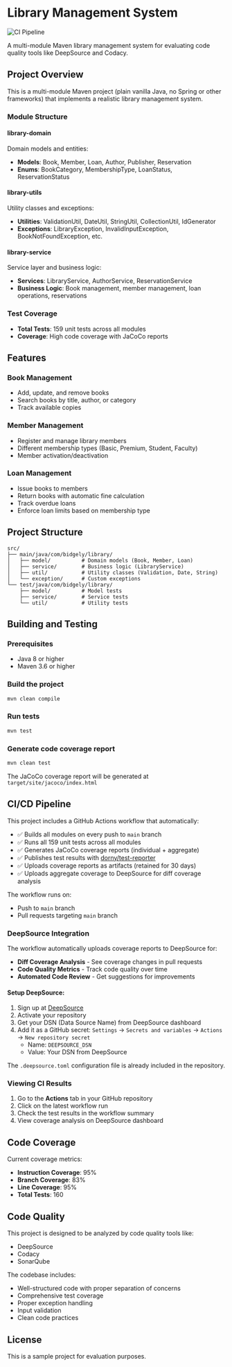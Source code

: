 # Library Management System

![CI Pipeline](https://github.com/YOUR_USERNAME/YOUR_REPO/workflows/CI%20Pipeline/badge.svg)

A multi-module Maven library management system for evaluating code quality tools like DeepSource and Codacy.

## Project Overview

This is a multi-module Maven project (plain vanilla Java, no Spring or other frameworks) that implements a realistic library management system.

### Module Structure

#### library-domain
Domain models and entities:
- **Models**: Book, Member, Loan, Author, Publisher, Reservation
- **Enums**: BookCategory, MembershipType, LoanStatus, ReservationStatus

#### library-utils
Utility classes and exceptions:
- **Utilities**: ValidationUtil, DateUtil, StringUtil, CollectionUtil, IdGenerator
- **Exceptions**: LibraryException, InvalidInputException, BookNotFoundException, etc.

#### library-service
Service layer and business logic:
- **Services**: LibraryService, AuthorService, ReservationService
- **Business Logic**: Book management, member management, loan operations, reservations

### Test Coverage
- **Total Tests**: 159 unit tests across all modules
- **Coverage**: High code coverage with JaCoCo reports

## Features

### Book Management
- Add, update, and remove books
- Search books by title, author, or category
- Track available copies

### Member Management
- Register and manage library members
- Different membership types (Basic, Premium, Student, Faculty)
- Member activation/deactivation

### Loan Management
- Issue books to members
- Return books with automatic fine calculation
- Track overdue loans
- Enforce loan limits based on membership type

## Project Structure

```
src/
├── main/java/com/bidgely/library/
│   ├── model/          # Domain models (Book, Member, Loan)
│   ├── service/        # Business logic (LibraryService)
│   ├── util/           # Utility classes (Validation, Date, String)
│   └── exception/      # Custom exceptions
└── test/java/com/bidgely/library/
    ├── model/          # Model tests
    ├── service/        # Service tests
    └── util/           # Utility tests
```

## Building and Testing

### Prerequisites
- Java 8 or higher
- Maven 3.6 or higher

### Build the project
```bash
mvn clean compile
```

### Run tests
```bash
mvn test
```

### Generate code coverage report
```bash
mvn clean test
```

The JaCoCo coverage report will be generated at `target/site/jacoco/index.html`

## CI/CD Pipeline

This project includes a GitHub Actions workflow that automatically:
- ✅ Builds all modules on every push to `main` branch
- ✅ Runs all 159 unit tests across all modules
- ✅ Generates JaCoCo coverage reports (individual + aggregate)
- ✅ Publishes test results with [dorny/test-reporter](https://github.com/dorny/test-reporter)
- ✅ Uploads coverage reports as artifacts (retained for 30 days)
- ✅ Uploads aggregate coverage to DeepSource for diff coverage analysis

The workflow runs on:
- Push to `main` branch
- Pull requests targeting `main` branch

### DeepSource Integration

The workflow automatically uploads coverage reports to DeepSource for:
- **Diff Coverage Analysis** - See coverage changes in pull requests
- **Code Quality Metrics** - Track code quality over time
- **Automated Code Review** - Get suggestions for improvements

#### Setup DeepSource:

1. Sign up at [DeepSource](https://deepsource.io/)
2. Activate your repository
3. Get your DSN (Data Source Name) from DeepSource dashboard
4. Add it as a GitHub secret: `Settings` → `Secrets and variables` → `Actions` → `New repository secret`
   - Name: `DEEPSOURCE_DSN`
   - Value: Your DSN from DeepSource

The `.deepsource.toml` configuration file is already included in the repository.

### Viewing CI Results

1. Go to the **Actions** tab in your GitHub repository
2. Click on the latest workflow run
3. Check the test results in the workflow summary
4. View coverage analysis on DeepSource dashboard

## Code Coverage

Current coverage metrics:
- **Instruction Coverage**: 95%
- **Branch Coverage**: 83%
- **Line Coverage**: 95%
- **Total Tests**: 160

## Code Quality

This project is designed to be analyzed by code quality tools like:
- DeepSource
- Codacy
- SonarQube

The codebase includes:
- Well-structured code with proper separation of concerns
- Comprehensive test coverage
- Proper exception handling
- Input validation
- Clean code practices

## License

This is a sample project for evaluation purposes.

